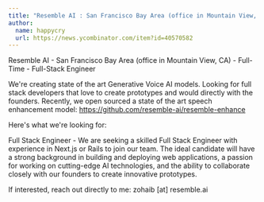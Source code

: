 ```yaml
---
title: "Resemble AI : San Francisco Bay Area (office in Mountain View, CA)"
author:
  name: happycry
  url: https://news.ycombinator.com/item?id=40570582
---
```

Resemble AI - San Francisco Bay Area (office in Mountain View, CA) - Full-Time - Full-Stack Engineer

We&#x27;re creating state of the art Generative Voice AI models. Looking for full stack developers that love to create prototypes and would directly with the founders. Recently, we open sourced a state of the art speech enhancement model: <a href="https:&#x2F;&#x2F;github.com&#x2F;resemble-ai&#x2F;resemble-enhance">https:&#x2F;&#x2F;github.com&#x2F;resemble-ai&#x2F;resemble-enhance</a>

Here&#x27;s what we&#x27;re looking for:

Full Stack Engineer - We are seeking a skilled Full Stack Engineer with experience in Next.js or Rails to join our team. The ideal candidate will have a strong background in building and deploying web applications, a passion for working on cutting-edge AI technologies, and the ability to collaborate closely with our founders to create innovative prototypes.

If interested, reach out directly to me: zohaib [at] resemble.ai
